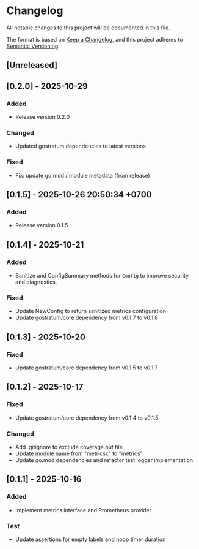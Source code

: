 # Changelog

All notable changes to this project will be documented in this file.

The format is based on [Keep a Changelog](https://keepachangelog.com/en/1.0.0/),
and this project adheres to [Semantic Versioning](https://semver.org/spec/v2.0.0.html).

## [Unreleased]


## [0.2.0] - 2025-10-29

### Added
- Release version 0.2.0
### Changed
- Updated gostratum dependencies to latest versions

### Fixed
- Fix: update go.mod / module metadata (from release)

## [0.1.5] - 2025-10-26 20:50:34 +0700

### Added
- Release version 0.1.5


## [0.1.4] - 2025-10-21

### Added
- Sanitize and ConfigSummary methods for `Config` to improve security and diagnostics.

### Fixed
- Update NewConfig to return sanitized metrics configuration
- Update gostratum/core dependency from v0.1.7 to v0.1.8

## [0.1.3] - 2025-10-20

### Fixed

- Update gostratum/core dependency from v0.1.5 to v0.1.7

## [0.1.2] - 2025-10-17

### Fixed

- Update gostratum/core dependency from v0.1.4 to v0.1.5

### Changed

- Add .gitignore to exclude coverage.out file
- Update module name from "metricsx" to "metrics"
- Update go.mod dependencies and refactor test logger implementation

## [0.1.1] - 2025-10-16

### Added

- Implement metrics interface and Prometheus provider

### Test

- Update assertions for empty labels and noop timer duration